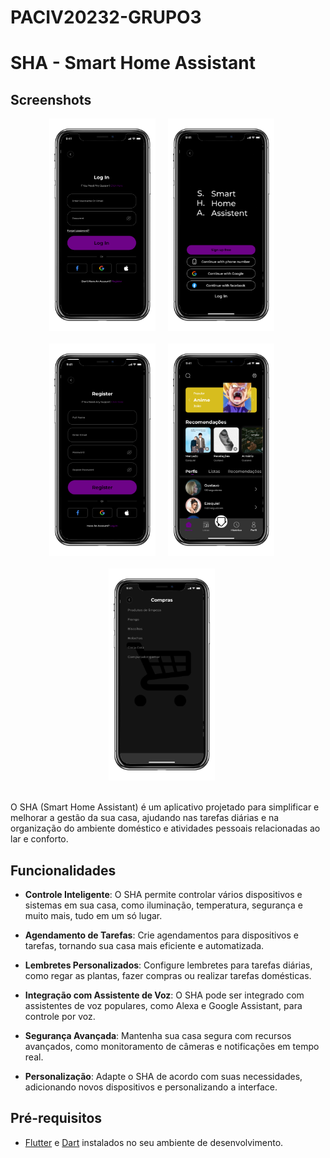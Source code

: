 # PACIV20232-GRUPO3
# SHA - Smart Home Assistant

## Screenshots
<div style="display: flex; flex-wrap: wrap; justify-content: center;">
  <img src="mockup-images/log-screen.png" style="width: 170px; margin-right: 20px; margin-bottom: 20px;">
  <img src="mockup-images/login-screen.png" style="width: 170px; margin-right: 20px; margin-bottom: 20px;">
  <img src="mockup-images/register-screen.png" style="width: 170px; margin-right: 20px; margin-bottom: 20px;">
  <img src="mockup-images/home-screen.png" style="width: 170px; margin-right: 20px; margin-bottom: 20px;">
  <img src="mockup-images/items-screen.png" style="width: 170px; margin-right: 20px; margin-bottom: 20px;">
</div>


O SHA (Smart Home Assistant) é um aplicativo projetado para simplificar e melhorar a gestão da sua casa, ajudando nas tarefas diárias e na organização do ambiente doméstico e atividades pessoais relacionadas ao lar e conforto.

## Funcionalidades

- **Controle Inteligente**: O SHA permite controlar vários dispositivos e sistemas em sua casa, como iluminação, temperatura, segurança e muito mais, tudo em um só lugar.

- **Agendamento de Tarefas**: Crie agendamentos para dispositivos e tarefas, tornando sua casa mais eficiente e automatizada.

- **Lembretes Personalizados**: Configure lembretes para tarefas diárias, como regar as plantas, fazer compras ou realizar tarefas domésticas.

- **Integração com Assistente de Voz**: O SHA pode ser integrado com assistentes de voz populares, como Alexa e Google Assistant, para controle por voz.

- **Segurança Avançada**: Mantenha sua casa segura com recursos avançados, como monitoramento de câmeras e notificações em tempo real.

- **Personalização**: Adapte o SHA de acordo com suas necessidades, adicionando novos dispositivos e personalizando a interface.

## Pré-requisitos

- [Flutter](https://flutter.dev/) e [Dart](https://dart.dev/) instalados no seu ambiente de desenvolvimento.


